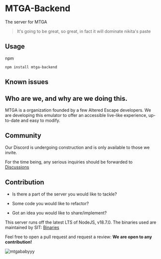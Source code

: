 # MTGA-Backend

The server for MTGA

> It's going to be great, so great, in fact it will dominate nikita's paste

## Usage

npm

`npm install mtga-backend`

## Known issues

## Who are we, and why are we doing this.

MTGA is a organization founded by a few Altered Escape developers.
We are developing this emulator to offer an accessible live-like experience, up-to-date and easy to modify.

## Community

Our Discord is undergoing construction and is only available to those we invite.

For the time being, any serious inquiries should be forwarded to [Discussions](https://github.com/Make-Tarkov-Great-Again/MTGA-Backend/discussions)

## Contribution

- Is there a part of the server you would like to tackle?
  
- Some code you would like to refactor?
  
- Got an idea you would like to share/implement?

  
This server runs off the latest LTS of NodeJS, v18.7.0. The binaries used are maintained by SIT: [Binaries](https://github.com/paulov-t/SIT.Tarkov.Core) 

Feel free to open a pull request and request a review: **We are open to any contribution!**

![mtgababyyy](https://user-images.githubusercontent.com/21200584/183050357-6c92f1cd-68ca-4f74-b41d-1706915c67cf.gif)

